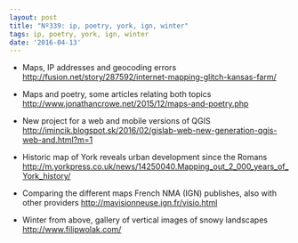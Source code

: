 ```yaml
---
layout: post
title: "Nº339: ip, poetry, york, ign, winter"
tags: ip, poetry, york, ign, winter
date: '2016-04-13'
---
```


* Maps, IP addresses and geocoding errors
  http://fusion.net/story/287592/internet-mapping-glitch-kansas-farm/

* Maps and poetry, some articles relating both topics
  http://www.jonathancrowe.net/2015/12/maps-and-poetry.php

* New project for a web and mobile versions of QGIS
  http://imincik.blogspot.sk/2016/02/gislab-web-new-generation-qgis-web-and.html?m=1

* Historic map of York reveals urban development since the Romans
  http://m.yorkpress.co.uk/news/14250040.Mapping_out_2_000_years_of_York_history/

* Comparing the different maps French NMA (IGN) publishes, also with other providers
  http://mavisionneuse.ign.fr/visio.html

* Winter from above, gallery of vertical images of snowy landscapes
  http://www.filipwolak.com/

